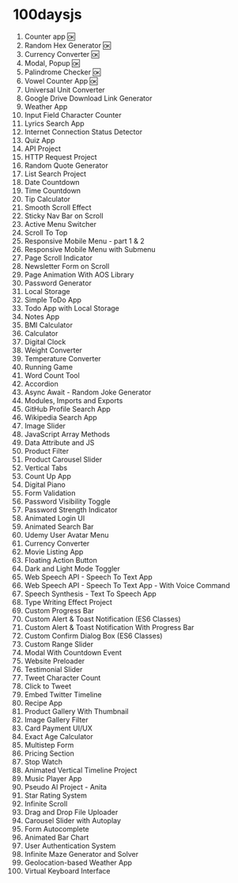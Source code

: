 # 100daysjs

1. Counter app 🆗
2. Random Hex Generator 🆗
3. Currency Converter 🆗
4. Modal, Popup 🆗
5. Palindrome Checker 🆗
6. Vowel Counter App 🆗
7. Universal Unit Converter
8. Google Drive Download Link Generator
9. Weather App
10. Input Field Character Counter
11. Lyrics Search App
12. Internet Connection Status Detector
13. Quiz App
14. API Project
15. HTTP Request Project
16. Random Quote Generator
17. List Search Project
18. Date Countdown
19. Time Countdown
20. Tip Calculator
21. Smooth Scroll Effect
22. Sticky Nav Bar on Scroll
23. Active Menu Switcher
24. Scroll To Top
25. Responsive Mobile Menu - part 1 & 2
26. Responsive Mobile Menu with Submenu
27. Page Scroll Indicator
28. Newsletter Form on Scroll
29. Page Animation With AOS Library
30. Password Generator
31. Local Storage
32. Simple ToDo App
33. Todo App with Local Storage
34. Notes App
35. BMI Calculator
36. Calculator
37. Digital Clock
38. Weight Converter
39. Temperature Converter
40. Running Game
41. Word Count Tool
42. Accordion
43. Async Await - Random Joke Generator
44. Modules, Imports and Exports
45. GitHub Profile Search App
46. Wikipedia Search App
47. Image Slider
48. JavaScript Array Methods
49. Data Attribute and JS
50. Product Filter
51. Product Carousel Slider
52. Vertical Tabs
53. Count Up App
54. Digital Piano
55. Form Validation
56. Password Visibility Toggle
57. Password Strength Indicator
58. Animated Login UI
59. Animated Search Bar
60. Udemy User Avatar Menu
61. Currency Converter
62. Movie Listing App
63. Floating Action Button
64. Dark and Light Mode Toggler
65. Web Speech API - Speech To Text App
66. Web Speech API - Speech To Text App - With Voice Command
67. Speech Synthesis - Text To Speech App
68. Type Writing Effect Project
69. Custom Progress Bar
70. Custom Alert & Toast Notification (ES6 Classes)
71. Custom Alert & Toast Notification With Progress Bar
72. Custom Confirm Dialog Box (ES6 Classes)
73. Custom Range Slider
74. Modal With Countdown Event
75. Website Preloader
76. Testimonial Slider
77. Tweet Character Count
78. Click to Tweet
79. Embed Twitter Timeline
80. Recipe App
81. Product Gallery With Thumbnail
82. Image Gallery Filter
83. Card Payment UI/UX
84. Exact Age Calculator
85. Multistep Form
86. Pricing Section
87. Stop Watch
88. Animated Vertical Timeline Project
89. Music Player App
90. Pseudo AI Project - Anita
91. Star Rating System
92. Infinite Scroll
93. Drag and Drop File Uploader
94. Carousel Slider with Autoplay
95. Form Autocomplete
96. Animated Bar Chart
97. User Authentication System
98. Infinite Maze Generator and Solver
99. Geolocation-based Weather App
100. Virtual Keyboard Interface
